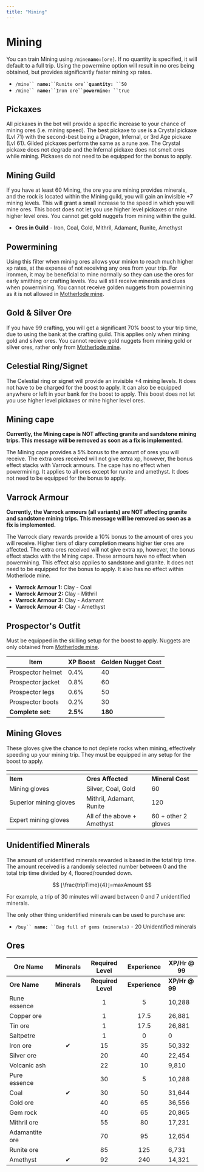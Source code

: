 ```yaml
---
title: "Mining"
---
```


# Mining

You can train Mining using `/mine`**`name:`**`[ore]`. If no quantity is specified, it will default to a full trip. Using the powermine option will result in no ores being obtained, but provides significantly faster mining xp rates.

- `/mine`` `**`name:`**` ``Runite ore`` `**`quantity:`**` ``50`
- `/mine`` `**`name:`**` ``Iron ore`` `**`powermine:`**` ``true`

## Pickaxes

All pickaxes in the bot will provide a specific increase to your chance of mining ores (i.e. mining speed). The best pickaxe to use is a Crystal pickaxe (Lvl 71) with the second-best being a Dragon, Infernal, or 3rd Age pickaxe (Lvl 61). Gilded pickaxes perform the same as a rune axe. The Crystal pickaxe does not degrade and the Infernal pickaxe does not smelt ores while mining. Pickaxes do not need to be equipped for the bonus to apply.

## Mining Guild

If you have at least 60 Mining, the ore you are mining provides minerals, and the rock is located within the Mining guild, you will gain an invisible +7 mining levels. This will grant a small increase to the speed in which you will mine ores. This boost does not let you use higher level pickaxes or mine higher level ores. You cannot get gold nuggets from mining within the guild.

- **Ores in Guild** - Iron, Coal, Gold, Mithril, Adamant, Runite, Amethyst

## Powermining

Using this filter when mining ores allows your minion to reach much higher xp rates, at the expense of not receiving any ores from your trip. For ironmen, it may be beneficial to mine normally so they can use the ores for early smithing or crafting levels. You will still receive minerals and clues when powermining. You cannot receive golden nuggets from powermining as it is not allowed in [Motherlode mine](motherlode-mine.md).

## Gold & Silver Ore

If you have 99 crafting, you will get a significant 70% boost to your trip time, due to using the bank at the crafting guild. This applies only when mining gold and silver ores. You cannot recieve gold nuggets from mining gold or silver ores, rather only from [Motherlode mine](motherlode-mine.md).

## Celestial Ring/Signet

The Celestial ring or signet will provide an invisible +4 mining levels. It does not have to be charged for the boost to apply. It can also be equipped anywhere or left in your bank for the boost to apply. This boost does not let you use higher level pickaxes or mine higher level ores.

## Mining cape

**Currently, the Mining cape is NOT affecting granite and sandstone mining trips. This message will be removed as soon as a fix is implemented.**

The Mining cape provides a 5% bonus to the amount of ores you will receive. The extra ores received will not give extra xp, however, the bonus effect stacks with Varrock armours. The cape has no effect when powermining. It applies to all ores except for runite and amethyst. It does not need to be equipped for the bonus to apply.

## Varrock Armour

**Currently, the Varrock armours (all variants) are NOT affecting granite and sandstone mining trips. This message will be removed as soon as a fix is implemented.**

The Varrock diary rewards provide a 10% bonus to the amount of ores you will receive. Higher tiers of diary completion means higher tier ores are affected. The extra ores received will not give extra xp, however, the bonus effect stacks with the Mining cape. These armours have no effect when powermining. This effect also applies to sandstone and granite. It does not need to be equipped for the bonus to apply. It also has no effect within Motherlode mine.

- **Varrock Armour 1:** Clay - Coal
- **Varrock Armour 2:** Clay - Mithril
- **Varrock Armour 3:** Clay - Adamant
- **Varrock Armour 4:** Clay - Amethyst

## Prospector's Outfit

Must be equipped in the skilling setup for the boost to apply. Nuggets are only obtained from [Motherlode mine](motherlode-mine.md).

| **Item**          | **XP Boost** | **Golden Nugget Cost** |
| ----------------- | ------------ | ---------------------- |
| Prospector helmet | 0.4%         | 40                     |
| Prospector jacket | 0.8%         | 60                     |
| Prospector legs   | 0.6%         | 50                     |
| Prospector boots  | 0.2%         | 30                     |
| **Complete set:** | **2.5%**     | **180**                |

## Mining Gloves

These gloves give the chance to not deplete rocks when mining, effectively speeding up your mining trip. They must be equipped in any setup for the boost to apply.

<table><thead><tr><th width="186.84088134765625"></th><th></th><th></th></tr></thead><tbody><tr><td><strong>Item</strong></td><td><strong>Ores Affected</strong></td><td><strong>Mineral Cost</strong></td></tr><tr><td>Mining gloves</td><td>Silver, Coal, Gold</td><td>60</td></tr><tr><td>Superior mining gloves</td><td>Mithril, Adamant, Runite</td><td>120</td></tr><tr><td>Expert mining gloves</td><td>All of the above + Amethyst</td><td>60 + other 2 gloves</td></tr></tbody></table>

## Unidentified Minerals

The amount of unidentified minerals rewarded is based in the total trip time. The amount received is a randomly selected number between 0 and the total trip time divided by 4, floored/rounded down.

$$
⌊\frac{tripTime}{4}⌋=maxAmount
$$

For example, a trip of 30 minutes will award between 0 and 7 unidentified minerals.

The only other thing unidentified minerals can be used to purchase are:

- `/buy`` `**`name:`**` ``Bag full of gems (minerals)` - 20 Unidentified minerals

## Ores

<table data-header-hidden><thead><tr><th width="172">Ore Name</th><th width="107" align="center">Minerals</th><th width="151" align="center">Required Level</th><th width="127" align="center">Experience</th><th width="131">XP/Hr @ 99</th></tr></thead><tbody><tr><td><strong>Ore Name</strong></td><td align="center"><strong>Minerals</strong></td><td align="center"><strong>Required Level</strong></td><td align="center"><strong>Experience</strong></td><td><strong>XP/Hr @ 99</strong></td></tr><tr><td>Rune essence</td><td align="center"></td><td align="center">1</td><td align="center">5</td><td>10,288</td></tr><tr><td>Copper ore</td><td align="center"></td><td align="center">1</td><td align="center">17.5</td><td>26,881</td></tr><tr><td>Tin ore</td><td align="center"></td><td align="center">1</td><td align="center">17.5</td><td>26,881</td></tr><tr><td>Saltpetre</td><td align="center"></td><td align="center">1</td><td align="center">0</td><td>0</td></tr><tr><td>Iron ore</td><td align="center">✔</td><td align="center">15</td><td align="center">35</td><td>50,332</td></tr><tr><td>Silver ore</td><td align="center"></td><td align="center">20</td><td align="center">40</td><td>22,454</td></tr><tr><td>Volcanic ash</td><td align="center"></td><td align="center">22</td><td align="center">10</td><td>9,810</td></tr><tr><td>Pure essence</td><td align="center"></td><td align="center">30</td><td align="center">5</td><td>10,288</td></tr><tr><td>Coal</td><td align="center">✔</td><td align="center">30</td><td align="center">50</td><td>31,644</td></tr><tr><td>Gold ore</td><td align="center"></td><td align="center">40</td><td align="center">65</td><td>36,556</td></tr><tr><td>Gem rock</td><td align="center"></td><td align="center">40</td><td align="center">65</td><td>20,865</td></tr><tr><td>Mithril ore</td><td align="center"></td><td align="center">55</td><td align="center">80</td><td>17,231</td></tr><tr><td>Adamantite ore</td><td align="center"></td><td align="center">70</td><td align="center">95</td><td>12,654</td></tr><tr><td>Runite ore</td><td align="center"></td><td align="center">85</td><td align="center">125</td><td>6,731</td></tr><tr><td>Amethyst</td><td align="center">✔</td><td align="center">92</td><td align="center">240</td><td>14,321</td></tr></tbody></table>
